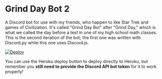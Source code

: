 # Grind Day Bot 2

A Discord bot for use with my friends, who happen to like Star Trek and games of Civilization. It's called "Grind Day Bot" after "Grind Day," which is what we called the day before a test in one of my high school math classes. This is the second iteration of the bot; the first one was written with Discord.py while this one uses Discord.js.

[![Deploy](https://www.herokucdn.com/deploy/button.svg)](https://heroku.com/deploy)

You can use the Heroku deploy button to deploy directly to Heroku, but remember you **still need to provide the Discord API bot token** for it to work properly!
